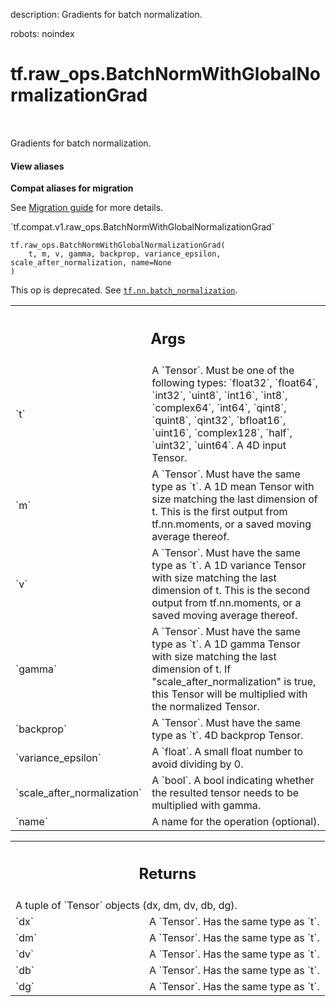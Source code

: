 description: Gradients for batch normalization.

robots: noindex

# tf.raw_ops.BatchNormWithGlobalNormalizationGrad

<!-- Insert buttons and diff -->

<table class="tfo-notebook-buttons tfo-api nocontent" align="left">

</table>



Gradients for batch normalization.

<section class="expandable">
  <h4 class="showalways">View aliases</h4>
  <p>
<b>Compat aliases for migration</b>
<p>See
<a href="https://www.tensorflow.org/guide/migrate">Migration guide</a> for
more details.</p>
<p>`tf.compat.v1.raw_ops.BatchNormWithGlobalNormalizationGrad`</p>
</p>
</section>

<pre class="devsite-click-to-copy prettyprint lang-py tfo-signature-link">
<code>tf.raw_ops.BatchNormWithGlobalNormalizationGrad(
    t, m, v, gamma, backprop, variance_epsilon, scale_after_normalization, name=None
)
</code></pre>



<!-- Placeholder for "Used in" -->

This op is deprecated. See <a href="../../tf/nn/batch_normalization.md"><code>tf.nn.batch_normalization</code></a>.

<!-- Tabular view -->
 <table class="responsive fixed orange">
<colgroup><col width="214px"><col></colgroup>
<tr><th colspan="2"><h2 class="add-link">Args</h2></th></tr>

<tr>
<td>
`t`
</td>
<td>
A `Tensor`. Must be one of the following types: `float32`, `float64`, `int32`, `uint8`, `int16`, `int8`, `complex64`, `int64`, `qint8`, `quint8`, `qint32`, `bfloat16`, `uint16`, `complex128`, `half`, `uint32`, `uint64`.
A 4D input Tensor.
</td>
</tr><tr>
<td>
`m`
</td>
<td>
A `Tensor`. Must have the same type as `t`.
A 1D mean Tensor with size matching the last dimension of t.
This is the first output from tf.nn.moments,
or a saved moving average thereof.
</td>
</tr><tr>
<td>
`v`
</td>
<td>
A `Tensor`. Must have the same type as `t`.
A 1D variance Tensor with size matching the last dimension of t.
This is the second output from tf.nn.moments,
or a saved moving average thereof.
</td>
</tr><tr>
<td>
`gamma`
</td>
<td>
A `Tensor`. Must have the same type as `t`.
A 1D gamma Tensor with size matching the last dimension of t.
If "scale_after_normalization" is true, this Tensor will be multiplied
with the normalized Tensor.
</td>
</tr><tr>
<td>
`backprop`
</td>
<td>
A `Tensor`. Must have the same type as `t`. 4D backprop Tensor.
</td>
</tr><tr>
<td>
`variance_epsilon`
</td>
<td>
A `float`. A small float number to avoid dividing by 0.
</td>
</tr><tr>
<td>
`scale_after_normalization`
</td>
<td>
A `bool`.
A bool indicating whether the resulted tensor
needs to be multiplied with gamma.
</td>
</tr><tr>
<td>
`name`
</td>
<td>
A name for the operation (optional).
</td>
</tr>
</table>



<!-- Tabular view -->
 <table class="responsive fixed orange">
<colgroup><col width="214px"><col></colgroup>
<tr><th colspan="2"><h2 class="add-link">Returns</h2></th></tr>
<tr class="alt">
<td colspan="2">
A tuple of `Tensor` objects (dx, dm, dv, db, dg).
</td>
</tr>
<tr>
<td>
`dx`
</td>
<td>
A `Tensor`. Has the same type as `t`.
</td>
</tr><tr>
<td>
`dm`
</td>
<td>
A `Tensor`. Has the same type as `t`.
</td>
</tr><tr>
<td>
`dv`
</td>
<td>
A `Tensor`. Has the same type as `t`.
</td>
</tr><tr>
<td>
`db`
</td>
<td>
A `Tensor`. Has the same type as `t`.
</td>
</tr><tr>
<td>
`dg`
</td>
<td>
A `Tensor`. Has the same type as `t`.
</td>
</tr>
</table>

